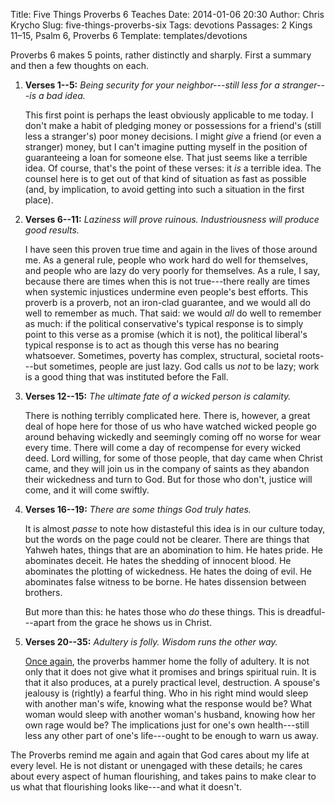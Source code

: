 Title: Five Things Proverbs 6 Teaches
Date: 2014-01-06 20:30
Author: Chris Krycho
Slug: five-things-proverbs-six
Tags: devotions
Passages: 2 Kings 11–15, Psalm 6, Proverbs 6
Template: templates/devotions

Proverbs 6 makes 5 points, rather distinctly and sharply. First a summary and then a few thoughts on each.

1. **Verses 1--5:** *Being security for your neighbor---still less for a stranger---is a bad idea.*
	
	This first point is perhaps the least obviously applicable to me today. I don't make a habit of pledging money or possessions for a friend's (still less a stranger's) poor money decisions. I might *give* a friend (or even a stranger) money, but I can't imagine putting myself in the position of guaranteeing a loan for someone else. That just seems like a terrible idea. Of course, that's the point of these verses: it *is* a terrible idea. The counsel here is to get out of that kind of situation as fast as possible (and, by implication, to avoid getting into such a situation in the first place).
	
2. **Verses 6--11:** *Laziness will prove ruinous. Industriousness will produce good results.*
	
	I have seen this proven true time and again in the lives of those around me. As a general rule, people who work hard do well for themselves, and people who are lazy do very poorly for themselves. As a rule, I say, because there are times when this is not true---there really are times when systemic injustices undermine even people's best efforts. This proverb is a proverb, not an iron-clad guarantee, and we would all do well to remember as much. That said: we would *all* do well to remember as much: if the political conservative's typical response is to simply point to this verse as a promise (which it is not), the political liberal's typical response is to act as though this verse has no bearing whatsoever. Sometimes, poverty has complex, structural, societal roots---but sometimes, people are just lazy. God calls us *not* to be lazy; work is a good thing that was instituted before the Fall.
	
3. **Verses 12--15:** *The ultimate fate of a wicked person is calamity.*
	
	There is nothing terribly complicated here. There is, however, a great deal of hope here for those of us who have watched wicked people go around behaving wickedly and seemingly coming off no worse for wear every time. There will come a day of recompense for every wicked deed. Lord willing, for some of those people, that day came when Christ came, and they will join us in the company of saints as they abandon their wickedness and turn to God. But for those who don't, justice will come, and it will come swiftly.
	
4. **Verses 16--19:** *There are some things God truly hates.*
	
	It is almost *passe* to note how distasteful this idea is in our culture today, but the words on the page could not be clearer. There are things that Yahweh hates, things that are an abomination to him. He hates pride. He abominates deceit. He hates the shedding of innocent blood. He abominates the plotting of wickedness. He hates the doing of evil. He abominates false witness to be borne. He hates dissension between brothers.
	
	But more than this: he hates those who *do* these things. This is dreadful---apart from the grace he shows us in Christ.
	
5. **Verses 20--35:** *Adultery is folly. Wisdom runs the other way.*
	
	[Once again](/2014/01/folly-of-sin), the proverbs hammer home the folly of adultery. It is not only that it does not give what it promises and brings spiritual ruin. It is that it also produces, at a purely practical level, destruction. A spouse's jealousy is (rightly) a fearful thing. Who in his right mind would sleep with another man's wife, knowing what the response would be? What woman would sleep with another woman's husband, knowing how her own rage would be? The implications just for one's own health---still less any other part of one's life---ought to be enough to warn us away.
	
The Proverbs remind me again and again that God cares about my life at every level. He is not distant or unengaged with these details; he cares about every aspect of human flourishing, and takes pains to make clear to us what that flourishing looks like---and what it doesn't.
